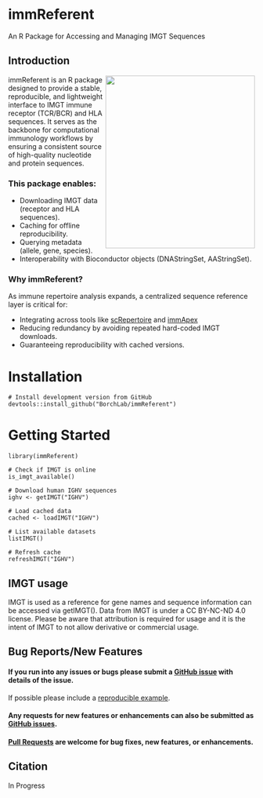 # immReferent

An R Package for Accessing and Managing IMGT Sequences

## Introduction 

<img align="right" src="https://github.com/BorchLab/immReferent/blob/main/www/immreferent_hex.png" width="305" height="352">

immReferent is an R package designed to provide a stable, reproducible, and lightweight interface to IMGT immune receptor (TCR/BCR) and HLA sequences.
It serves as the backbone for computational immunology workflows by ensuring a consistent source of high-quality nucleotide and protein sequences.

### This package enables:

* Downloading IMGT data (receptor and HLA sequences).
* Caching for offline reproducibility.
* Querying metadata (allele, gene, species).
* Interoperability with Bioconductor objects (DNAStringSet, AAStringSet).

### Why immReferent?

As immune repertoire analysis expands, a centralized sequence reference layer is critical for:

* Integrating across tools like [scRepertoire](https://github.com/BorchLab/scRepertoire) and [immApex](https://github.com/BorchLab/immApex)
* Reducing redundancy by avoiding repeated hard-coded IMGT downloads.
* Guaranteeing reproducibility with cached versions.

# Installation

```
# Install development version from GitHub
devtools::install_github("BorchLab/immReferent")
```

# Getting Started

```
library(immReferent)

# Check if IMGT is online
is_imgt_available()

# Download human IGHV sequences
ighv <- getIMGT("IGHV")

# Load cached data
cached <- loadIMGT("IGHV")

# List available datasets
listIMGT()

# Refresh cache
refreshIMGT("IGHV")
```

## IMGT usage

IMGT is used as a reference for gene names and sequence information can be accessed via getIMGT(). Data from IMGT is under a CC BY-NC-ND 4.0 license. Please be aware that attribution is required for usage and it is the intent of IMGT to not allow derivative or commercial usage.

## Bug Reports/New Features

#### If you run into any issues or bugs please submit a [GitHub issue](https://github.com/BorchLab/immReferent/issues) with details of the issue.

If possible please include a [reproducible example](https://reprex.tidyverse.org/). 

#### Any requests for new features or enhancements can also be submitted as [GitHub issues](https://github.com/BorchLab/immReferent/issues).

#### [Pull Requests](https://github.com/BorchLab/immReferent/pulls) are welcome for bug fixes, new features, or enhancements.

## Citation
In Progress
